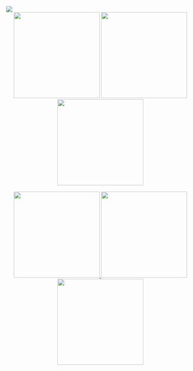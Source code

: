 <!DOCTYPE html>
<html lang="en">

<head>
    <meta charset="UTF-8">
    <meta name="viewport" content="width=device-width, initial-scale=1.0">
   
</head>

<body>
    <img src="https://i.ibb.co/dgTbb3x/Learnwith-Nahidg.png" />
    <div align="center">
    <a href="https://www.facebook.com/prodeveloper25" target="_blank"> <img  width="230" src="https://i.ibb.co/WV83jG9/facebook.png" /></a>
        <a href="https://dribbble.com/pro_developer25" target="_blank"> <img  width="230" src="https://i.ibb.co/Rg45ZrP/dribbble.png" /></a>
        <a href="https://twitter.com/ProDeveloperBD2" target="_blank">     <img  width="230" src="https://i.ibb.co/rQZfq6d/twitter.png" /></a>
    </div>
    <br/>
    <div align="center">
            <a href="https://www.instagram.com/pro_developer25" target="_blank">      <img  width="230" src="https://i.ibb.co/YPFHN6S/instagram.png" /> </a>
            <a href="https://www.linkedin.com/in/prodeveloper25" target="_blank">       <img  width="230" src="https://i.ibb.co/g6J3xz4/linkedin.png" /> </a>
            <a href="https://www.youtube.com/@technahidyt" target="_blank">            <img  width="230" src="https://i.ibb.co/LgtL93g/youtube.png" /> </a>
    </div>
    
</body>

</html>

